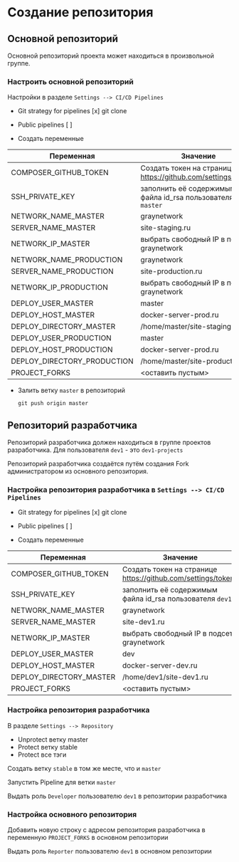 Создание репозитория
====================

## Основной репозиторий

Основной репозиторий проекта может находиться в произвольной группе.

### Настроить основной репозиторий

Настройки в разделе `Settings --> CI/CD Pipelines`

* Git strategy for pipelines [x] git clone

* Public pipelines [ ]

* Создать переменные

|Переменная|Значение|
| -------- | ------ |
|COMPOSER_GITHUB_TOKEN|Создать токен на странице https://github.com/settings/tokens|
|SSH_PRIVATE_KEY|заполнить её содержимым файла id_rsa пользователя `master`|
|NETWORK_NAME_MASTER|graynetwork|
|SERVER_NAME_MASTER|site-staging.ru|
|NETWORK_IP_MASTER|выбрать свободный IP в подсети graynetwork|
|NETWORK_NAME_PRODUCTION|graynetwork|
|SERVER_NAME_PRODUCTION|site-production.ru|
|NETWORK_IP_PRODUCTION|выбрать свободный IP в подсети graynetwork|
|DEPLOY_USER_MASTER|master|
|DEPLOY_HOST_MASTER|docker-server-prod.ru|
|DEPLOY_DIRECTORY_MASTER|/home/master/site-staging.ru|
|DEPLOY_USER_PRODUCTION|master|
|DEPLOY_HOST_PRODUCTION|docker-server-prod.ru|
|DEPLOY_DIRECTORY_PRODUCTION|/home/master/site-production.ru|
|PROJECT_FORKS|<оставить пустым>|

* Залить ветку `master` в репозиторий

    ```
    git push origin master
    ```

## Репозиторий разработчика

Репозиторий разработчика должен находиться в группе проектов разработчика.
Для пользователя `dev1` - это `dev1-projects`
 
Репозиторий разработчика создаётся путём создания Fork администратором из основного репозитория.

### Настройка репозитория разработчика в `Settings --> CI/CD Pipelines`

* Git strategy for pipelines [x] git clone

* Public pipelines [ ]

* Создать переменные

|Переменная|Значение|
| -------- | ------ |
|COMPOSER_GITHUB_TOKEN|Создать токен на странице https://github.com/settings/tokens|
|SSH_PRIVATE_KEY|заполнить её содержимым файла id_rsa пользователя `dev1`|
|NETWORK_NAME_MASTER|graynetwork|
|SERVER_NAME_MASTER|site-dev1.ru|
|NETWORK_IP_MASTER|выбрать свободный IP в подсети graynetwork|
|DEPLOY_USER_MASTER|dev|
|DEPLOY_HOST_MASTER|docker-server-dev.ru|
|DEPLOY_DIRECTORY_MASTER|/home/dev1/site-dev1.ru|
|PROJECT_FORKS|<оставить пустым>|

### Настройка репозитория разработчика

В разделе `Settings --> Repository`

* Unprotect ветку master
* Protect ветку stable
* Protect все тэги

Создать ветку `stable` в том же месте, что и `master` 

Запустить Pipeline для ветки `master`

Выдать роль `Developer` пользователю `dev1` в репозитории разработчика 

### Настройка основного репозитория

Добавить новую строку с адресом репозитория разработчика в переменную `PROJECT_FORKS` в основном репозитории

Выдать роль `Reporter` пользователю `dev1` в основном репозитории 
